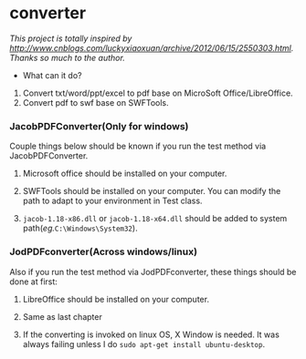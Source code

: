 # converter
*This project is totally inspired by http://www.cnblogs.com/luckyxiaoxuan/archive/2012/06/15/2550303.html. Thanks so much to the author.*
+ What can it do?
1. Convert txt/word/ppt/excel to pdf base on MicroSoft Office/LibreOffice.
2. Convert pdf to swf base on SWFTools.

### JacobPDFConverter(Only for windows)
Couple things below should be known if you run the test method via JacobPDFConverter.

1. Microsoft office should be installed on your computer.

2. SWFTools should be installed on your computer. You can modify the path to adapt to your environment in Test class.

3. `jacob-1.18-x86.dll` or `jacob-1.18-x64.dll` should be added to system path(*eg.*`C:\Windows\System32`).

### JodPDFconverter(Across windows/linux)
Also if you run the test method via JodPDFconverter, these things should be done at first:

1. LibreOffice should be installed on your computer.

2. Same as last chapter

3. If the converting is invoked on linux OS, X Window is needed. It was always failing unless I do `sudo apt-get install ubuntu-desktop`.